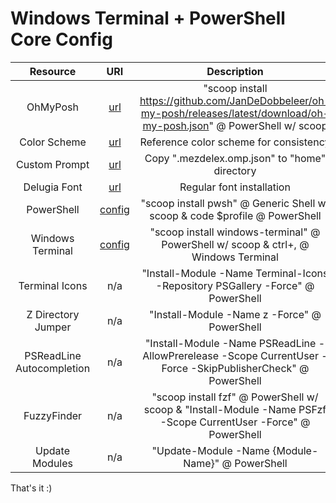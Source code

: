 # Windows Terminal + PowerShell Core Config

Resource|URI|Description
|:-:|:-:|:-:|
OhMyPosh|[url](https://ohmyposh.dev/docs/installation/windows)|"scoop install <https://github.com/JanDeDobbeleer/oh-my-posh/releases/latest/download/oh-my-posh.json>" @ PowerShell w/ scoop
Color Scheme|[url](https://github.com/sainnhe/gruvbox-material/blob/master/autoload/gruvbox_material.vim)|Reference color scheme for consistency
Custom Prompt|[url](https://github.com/mezdelex/WindowsTerminalPowershellCoreConfig/blob/main/.mezdelex.omp.json)|Copy ".mezdelex.omp.json" to "home" directory
Delugia Font|[url](https://github.com/adam7/delugia-code)|Regular font installation
PowerShell|[config](https://github.com/mezdelex/WindowsTerminalPowershellCoreConfig/blob/main/Microsoft.PowerShell_profile.ps1)|"scoop install pwsh" @ Generic Shell w/ scoop & code $profile @ PowerShell
Windows Terminal|[config](https://github.com/mezdelex/WindowsTerminalPowershellCoreConfig/blob/main/settings.json)|"scoop install windows-terminal" @ PowerShell w/ scoop & ctrl+, @ Windows Terminal
Terminal Icons|n/a|"Install-Module -Name Terminal-Icons -Repository PSGallery -Force" @ PowerShell
Z Directory Jumper|n/a|"Install-Module -Name z -Force" @ PowerShell
PSReadLine Autocompletion|n/a|"Install-Module -Name PSReadLine -AllowPrerelease -Scope CurrentUser -Force -SkipPublisherCheck" @ PowerShell
FuzzyFinder|n/a|"scoop install fzf" @ PowerShell w/ scoop & "Install-Module -Name PSFzf -Scope CurrentUser -Force" @ PowerShell
Update Modules|n/a|"Update-Module -Name {Module-Name}" @ PowerShell

That's it :)
